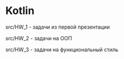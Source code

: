 # Kotlin

src/HW_1 - задачи из первой презентации

src/HW_2 - задачи на ООП

src/HW_3 - задачи на функциональный стиль

